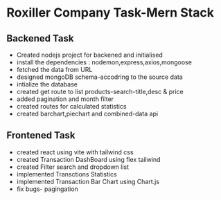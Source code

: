# Roxiller Company Task-Mern Stack
## Backened Task
- Created nodejs project for backened and initialised
- install the dependencies : nodemon,express,axios,mongoose
- fetched the data from URL
- designed mongoDB schema-accodring to the source data
- intialize the database
- created get route to list products-search-title,desc & price
- added pagination and month filter
- created routes for calculated statistics
- created barchart,piechart and combined-data api

## Frontened Task
- created react using vite with tailwind css
- created Transaction DashBoard using flex tailwind
- created Filter search and dropdown list
- implemented Transctions Statistics
- implemented Transaction Bar Chart using Chart.js 
- fix bugs- pagingation